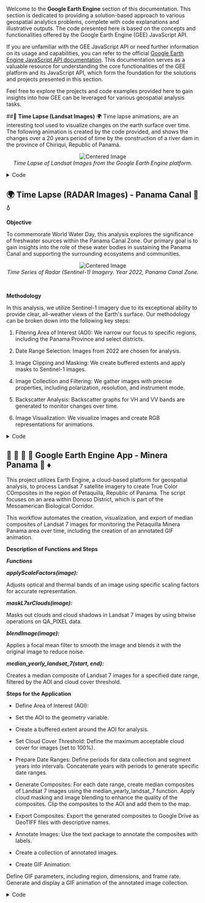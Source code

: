 
Welcome to the <b>Google Earth Engine</b> section of this documentation. This section is dedicated to providing a solution-based approach to various geospatial analytics problems, complete with code explanations and illustrative outputs. The code presented here is based on the concepts and functionalities offered by the Google Earth Engine (GEE) JavaScript API.

If you are unfamiliar with the GEE JavaScript API or need further information on its usage and capabilities, you can refer to the official [Google Earth Engine JavaScript API documentation](https://developers.google.com/earth-engine/). This documentation serves as a valuable resource for understanding the core functionalities of the GEE platform and its JavaScript API, which form the foundation for the solutions and projects presented in this section. 

Feel free to explore the projects and code examples provided here to gain insights into how GEE can be leveraged for various geospatial analysis tasks.

##🎥 **Time Lapse (Landsat Images)** 🌍
Time lapse animations, are an interesting tool used to visualize changes on the earth
surface over time. The following animation is created by the code provided, and shows the changes over a 20 years period of time by the construction of a river dam in the province of Chiriqui, Republic of Panamá.

<p align="center">
  <img src="./../time_lapse.gif" alt="Centered Image">
  <br>
  <i>Time Lapse of Landsat Images from the Google Earth Engine platform.</i>
</p>


<details>
  <summary>Code</summary>
```javascript title="time_lapse.js" linenums="1"

/*******************************************************************************
 * Downloading Image Chips for Hidroelectrica dos Mares
 * Location: El Valle de Las Lomas, Chiriquí, Panamá
 * Author: Roger Almengor González
 * Data 26.09.2022
 * Project: CAP 2022
 * Land: Bayern
 * ****************************************************************************/

 // Feature Collection 
 var municipalities = ee.List(['Bijagual', 'Chiriquí', 'Cochea', 'David',
                            'Las Lomas','Gualaca', 'Rincón', 'Paja de Sombrero', 'Caldera', 'Dos Ríos', 'Los Anastacios', 'Dolega', 'Pedregal', 'San Pablo Viejo', 'San Pablo Nuevo', 
                            'San Carlos', 'Hornito', 'Tinajas'])

var AOI = table.filter(ee.Filter.inList('NAME_3', municipalities));
var municipalities = AOI.filter(ee.Filter.eq('NAME_1', 'Chiriquí'));
var district_list = ee.List(['Gualaca', 'Boquete', 'Dolega', 'David'])
var municipalities = municipalities.filter(ee.Filter.inList('NAME_2', district_list))
print(AOI);
Map.addLayer(municipalities);

var cochea_district = table.filter(ee.Filter.eq('NAME_3', 'Chiriquí'))
var centroid_cochea_coor = cochea_district.geometry().centroid()
                            .coordinates().getInfo()
var x = centroid_cochea_coor[0];
var y = centroid_cochea_coor[1];
print(x); 
print(y);
Map.setCenter(x, y, 12);


// Elaborating the dates
// Getting Temperatures for Every Month
var period = ['-01-01', '-12-01']; 

var years = [['1999', '2000'],
['2000', '2001'],
['2001', '2002'],
['2002', '2003'],
['2003', '2004'],
['2004', '2005'],
['2005', '2006'],
['2006', '2007'],
['2007', '2008'],
['2008', '2009'], 
['2009', '2010'], 
['2010', '2011'],
['2011', '2012'],
['2012', '2013'],
['2013', '2014'],
];

var add_period = function(year){
var start_date = period[0]; 
var end_date = period[1];
return [year[0] + start_date, year[1] + end_date];
};

var visualization = {
bands: ['SR_B4', 'SR_B3', 'SR_B2'],
min: 0.0,
max: 0.4,
};

var visualization_ = {
bands: ['SR_B4_median', 'SR_B3_median', 'SR_B2_median'],
min: 0.0,
max: 0.4,
};

var concatenate_year_with_periods = function(years, period){
return years.map(add_period);
};

var Dates = concatenate_year_with_periods(years, period);

print(Dates);

/***********************************************************************
   Landsat 5
************************************************************************/
// Applies scaling factors.
function applyScaleFactors(image) {
var opticalBands = image.select('SR_B.').multiply(0.0000275).add(-0.2);
var thermalBand = image.select('ST_B6').multiply(0.00341802).add(149.0);
return image.addBands(opticalBands, null, true)
.addBands(thermalBand, null, true);
}

var dataset = ee.ImageCollection('LANDSAT/LT05/C02/T1_L2')
.filterDate('1999-01-01', '2020-12-31')
.filterBounds(municipalities)
.map(applyScaleFactors)
.map(function(image){return image.clip(municipalities)});
/*******************************************************************************
* Downloading Image Chips for Hidroelectrica dos Mares
* Location: El Valle de Las Lomas, Chiriquí, Panamá
* Author: Roger Almengor González
* Data 26.09.2022
* Project: CAP 2022
* Land: Panama
* *****************************************************************************/

// Feature Collection 
//var municipalities = ee.List(['Bijagual', 'Chiriquí', 'Cochea', 'David',
// 'Las Lomas','Gualaca', 'Rincón',
//'Paja de Sombrero', 'Caldera', 'Dos Ríos', 'Los Anastacios', 'Dolega', 
//'Pedregal', 'San Pablo Viejo', 'San Pablo Nuevo', 'San Carlos', 'Hornito', 
// 'Tinajas'])

// Feature Collection 
var municipalities = ee.List(['Bijagual','Cochea','Las Lomas'])
var AOI = table.filter(ee.Filter.inList('NAME_3', municipalities));
var municipalities = AOI.filter(ee.Filter.eq('NAME_1', 'Chiriquí'));
var district_list = ee.List(['Gualaca', 'Boquete', 'Dolega', 'David'])
var municipalities = municipalities.filter(ee.Filter.inList('NAME_2', 
                                        district_list))
// Gets the bounds and create geometry
var extent = municipalities.geometry().bounds();
var buffered_extent = extent.buffer(ee.Number(10000)
                                    .sqrt()
                                    .divide(2), 1)
                                    .bounds();
//var municipalities = geometry
Map.addLayer(municipalities);

var cochea_district = table.filter(ee.Filter.eq('NAME_3', 'Bijagual'))
var centroid_cochea_coor = cochea_district.geometry()
                                            .centroid()
                                            .coordinates()
                                            .getInfo()

var x = centroid_cochea_coor[0];
var y = centroid_cochea_coor[1];
Map.setCenter(x, y, 10);


// Elaborating the dates
// Getting Temperatures for Every Month
var period = ['-01-01', '-12-01']; 

var years = [['1999', '2000'],
['2000', '2001'],
['2001', '2002'],
['2002', '2003'],
['2003', '2004'],
['2004', '2005'],
['2005', '2006'],
['2006', '2007'],
['2007', '2008'],
['2008', '2009'], 
['2009', '2010'], 
['2010', '2011'],
['2011', '2012'],
['2012', '2013'],
['2013', '2014'],
];

var add_period = function(year){
var start_date = period[0]; 
var end_date = period[1];
return [year[0] + start_date, year[1] + end_date];
};

var visualization = {
bands: ['SR_B4', 'SR_B3', 'SR_B2'],
min: 0.0,
max: 0.4,
};

var visualization_ = {
bands: ['SR_B4_median', 'SR_B3_median', 'SR_B2_median'],
min: 0.0,
max: 0.4,
};

var concatenate_year_with_periods = function(years, period){
return years.map(add_period);
};

var Dates = concatenate_year_with_periods(years, period);



/**********************************************************************
    Landsat 7 
***********************************************************************/
var visualization = {
bands: ['B4', 'B3', 'B2'],
min: 0.0,
max: 0.3,
};

var visualization_ = {
bands: ['B4_median', 'B3_median', 'B2_median'],
min: 0.0,
max: 0.5,
gamma: [0.95, 1.1, 1]
};

// Applies scaling factors.
var cloudMaskL7 = function(image) {
var qa = image.select('BQA');
var cloud = qa.bitwiseAnd(1 << 4)
.and(qa.bitwiseAnd(1 << 6))
.or(qa.bitwiseAnd(1 << 8));
var mask2 = image.mask().reduce(ee.Reducer.min());
return image
//.select(['B3', 'B4'], ['Red', 'NIR'])
.updateMask(cloud.not()).updateMask(mask2)
.set('system:time_start', image.get('system:time_start'));
};

var dataset = ee.ImageCollection('LANDSAT/LE07/C01/T1_TOA')
.filterDate('1999-01-01', '2020-12-31')
.filterBounds(AOI)
//.map(applyScaleFactors)
.map(cloudMaskL7)
.map(function(image){return image.clip(municipalities)});

//dataset = dataset.map(applyScaleFactors);

// Creating composites using median pixel value
var median_yearly_landsat_7 = function(start, end){
var dataset_ =  dataset.filter(ee.Filter.date(start, end));
var median_yearly = dataset_.reduce(ee.Reducer.median());
return median_yearly;
};

var composite_name_list_l7 = ee.List([]);

var apply_monthly_composite = function(date_list){
var start = date_list[0];
var end = date_list[1]; 
var output_name = start + "TO" + end + "_LANSAT_7";
var composite = median_yearly_landsat_7(start, end);
composite_name_list_l7 = composite_name_list_l7.add([composite, output_name]);
Map.addLayer(composite, visualization_, output_name, false);
Export.image.toDrive({
image: composite,
description: output_name,
fileFormat: 'GeoTIFF',
crs : 'EPSG:4326',
folder : 'LANDSAT_LST_LAS_LOMAS',
region: municipalities
});
return 0; 
};

Dates.map(apply_monthly_composite); 


/******************************************************************
// Animation gif 
// Create RGB visualization images for use as animation frames.
/******************************************************************/
var text = require('users/gena/packages:text');
var annotated_collection_list = ee.List([])
var annotations = [
{position: 'left', 
offset: '0.25%', 
margin: '0.25%', 
property: 'label', 
scale: 250} //large scale because image if of the whole world. Use smaller scale
];

var create_annotated_collection = function(image_and_id) {
var img = image_and_id[0];
var image_id = image_and_id[1];
print(image_id);
var img_out = img.visualize(visualization_)
//.clip(geometry)//.paint(municipalities, 'FF0000', 2)
.set({'label': image_id});
Map.addLayer(img_out);
var annotated = text.annotateImage(img_out, {}, Bayern, annotations);
annotated_collection.add(annotated);
return 0;
};

var municipalities_geom = geometry;
var n = composite_name_list_l7.size().getInfo();
print(n);
for (var i = 0; i < n; i++) {
var img_info = ee.List(composite_name_list_l7.get(i));
print(img_info);
var img = ee.Image(img_info.get(0));
var img_id = ee.String(img_info.get(1));
var year = ee.String(ee.List(img_id.split("-").get(0)));
var month = ee.String(ee.List(img_id.split("-").get(1)));
var img_id_ = year.getInfo() // + "_" + month.getInfo();
var img_out = img.visualize(visualization_)
//.paint(geometry, 'FF0000', 2)
.set({'label': img_id_});
var annotated = text.annotateImage(img_out, {}, buffered_extent, annotations);
Map.addLayer(annotated);
var annotated_collection_list = annotated_collection_list.add(annotated)
}

var annotated_col = ee.ImageCollection(annotated_collection_list)

// Define GIF visualization parameters.
var gifParams = {
'region': buffered_extent,
'dimensions': 508,
//'crs': 'EPSG:32632',
'framesPerSecond': 1
};

// Print the GIF URL to the console.
print(annotated_col.getVideoThumbURL(gifParams));
// Render the GIF animation in the console.
print(ui.Thumbnail(annotated_col, gifParams));
```
</details>

##🌐 **Measuring land surface temperature with MODIS data** 🌡️🛰️

**Script Description:**
This script is designed to analyze temperature changes within the Cochea River watershed using the Google Earth Engine (GEE) platform and MODIS (Moderate Resolution Imaging Spectroradiometer) datasets. Specifically, it focuses on measuring temperature variations during both the rainy and dry seasons over a 20-year period. The primary objectives of this script are to generate an animated GIF, a time series graph depicting the Average Median Temperature (°C) as recorded by the MODIS sensor, and a regional overview of the study area.

**Script Workflow:**
1. **Data Acquisition:** The script begins by accessing MODIS datasets, which provide reliable temperature data with global coverage and high temporal resolution.

2. **Temporal Selection:** It then filters the MODIS data to isolate the specific time periods corresponding to the dry and wet seasons over the 20-year span.

3. **Spatial Region Selection:** The script defines the study area within the Cochea River watershed, ensuring that the analysis is limited to the relevant geographic scope.

4. **Temperature Computation:** Using the MODIS temperature data, the script calculates the Average Median Temperature (°C) for each pixel within the study area, both for the dry and wet seasons.

5. **Visualization Generation:**
   - *Animated GIF:* The script generates an animated GIF, showcasing the temporal evolution of temperature changes over the 20-year period. Each frame of the GIF represents a specific time step, offering a dynamic visual representation of temperature variations.
    <p align="center">
      <img src="./../dry_season_20_years_modis.gif" alt="Centered Image">
      <br>
    <i>Time Lapse of MODIS Land Surface Temperature (Dry Season) from the Google Earth Engine platform.</i>
    </p>
    <br>
    <p align="center">
      <img src="./../rainy_season_20_years_modis.gif" alt="Centered Image">
      <br>
    <i>Time Lapse of MODIS Land Surface Temperature (Rainy Season) from the Google Earth Engine platform.</i>
    </p>
    <br>
   
   - *Time Series Graph:* Additionally, the script creates a time series graph, displaying the Average Median Temperature (°C) as a function of time. This graph provides a clear overview of temperature trends during the dry and wet seasons.
    <p align="center">
      <img src="./../Average_Median_Temp_Dry_Season-1024x422.png" alt="Centered Image">
      <br>
      <i>Average median temperature for the Dry Season measured from MODIS time series.</i>
      </p>
    <br>

    <p align="center">
      <img src="./../Average_Median_Temp_Rainy_Season-768x316.png" alt="Centered Image">
      <br>
      <i>Average median temperature for the Wet Season measured from MODIS time series.</i>
      </p>
    <br>

   - *Regional View:* Lastly, the script produces a regional view of the study area, allowing users to geospatially contextualize the temperature changes observed in the Cochea River watershed.

    <p align="center">
      <img src="./../Regional_and_country_wide_location.jpg" alt="Centered Image">
      <br>
      <i>Regional view of the study area.</i>
      </p>
    <br>

By following this technical script, users can conduct a rigorous analysis of temperature fluctuations within the specified region and timeframes, enabling in-depth insights into environmental changes over the 20-year period.

<details>
  <summary>Code</summary>
```javascript title="land_surface_MODIS.js" linenums="1"
// Feature Collection 
var districts = ee.List(['Bijagual','Cochea','Las Lomas'])
var AOI = table.filter(ee.Filter.inList('NAME_3', districts));
var districts = AOI.filter(ee.Filter.eq('NAME_1', 'Chiriquí'));
Map.addLayer(districts.union())

// Setting the Map to the coordinates of one of our districts
var cochea_district = table.filter(ee.Filter.eq('NAME_3', 'Bijagual'));
var centroid_cochea_coor = cochea_district.geometry().centroid().coordinates().getInfo();
var x = centroid_cochea_coor[0];
var y = centroid_cochea_coor[1];
Map.setCenter(x, y, 10);

// Raster Visualization Parameters
var landSurfaceTemperatureVis = {
  min: 0, max: 40,
  palette: ['blue', 'limegreen', 'yellow', 'darkorange', 'red']};

  // Image Collection MODIS Surface Temperature Median Values 
// (Dry Season January - March)
// (Wet Season April - December)
var startYear = 2001;
var endYear = 2020;
var DrySeasonMedianCollection = ee.ImageCollection(
  ee.List.sequence(startYear, endYear)
    .map(createDrySeasonMedianComposite)
);

var WetSeasonMedianCollection = ee.ImageCollection( 
  ee.List.sequence(startYear, endYear)
  .map(createWetSeasonMedianComposite)
);

function createDrySeasonMedianComposite(year) {
var startDate = ee.Date.fromYMD(year, 1, 1);
var endDate = ee.Date.fromYMD(year, 3, 31);
var description = startDate.format('yyyy-MM-dd')
.cat(' TO ')
.cat(endDate.format('yyyy-MM-dd'));
return ee.ImageCollection('MODIS/061/MOD11A1')
.filterBounds(districts)
.filterDate(startDate, endDate)
.select('LST_Day_1km')
.map(function(img) {
return img
.multiply(0.02)
.subtract(273.15)
.copyProperties(img, ['system:time_start']);
})
.median()
.set('year', year)
.set('description', description);
}

function createWetSeasonMedianComposite(year) {
var startDate = ee.Date.fromYMD(year, 4, 1);
var endDate = ee.Date.fromYMD(year, 12, 31);
var description = startDate.format('yyyy-MM-dd')
.cat(' TO ')
.cat(endDate.format('yyyy-MM-dd'));
return ee.ImageCollection('MODIS/061/MOD11A1')
.filterBounds(districts)
.filterDate(startDate, endDate)
.select('LST_Day_1km')
.map(function(img) {
return img
.multiply(0.02)
.subtract(273.15)
.copyProperties(img, ['system:time_start']);
})
.median()
.set('year', year)
.set('description', description);
}

DrySeasonMedianMultiBandImg = DrySeasonMedianCollection
      .toBands()
      .select('[0-9]{1,2}_LST_Day_1km');

WetSeasonMedianMultiBandImg = WetSeasonMedianCollection
      .toBands()
      .select('[0-9]{1,2}_LST_Day_1km');

// Define a dictionary that associates band names with values 
var TempInfo = {
  '0_LST_Day_1km': {v: 1, f: '2001'},
  '1_LST_Day_1km': {v: 2, f: '2002'},
  '2_LST_Day_1km': {v: 3, f: '2003'},
  '3_LST_Day_1km': {v: 4, f: '2004'},
  '4_LST_Day_1km': {v: 5, f: '2005'},
  '5_LST_Day_1km': {v: 6, f: '2006'},
  '6_LST_Day_1km': {v: 7, f: '2007'},
  '7_LST_Day_1km': {v: 8, f: '2008'},
  '8_LST_Day_1km': {v: 9, f: '2009'},
  '9_LST_Day_1km': {v: 10, f: '2010'},
  '10_LST_Day_1km': {v: 11, f: '2011'},
  '11_LST_Day_1km': {v: 12, f: '2012'},
  '12_LST_Day_1km': {v: 13, f: '2013'},
  '13_LST_Day_1km': {v: 14, f: '2014'},
  '14_LST_Day_1km': {v: 15, f: '2015'},
  '15_LST_Day_1km': {v: 16, f: '2016'},
  '16_LST_Day_1km': {v: 17, f: '2017'},
  '17_LST_Day_1km': {v: 18, f: '2018'},
  '18_LST_Day_1km': {v: 19, f: '2019'},
  '19_LST_Day_1km': {v: 20, f: '2020'},
}

var xPropVals = [];
var xPropLabels = [];

for (var key in TempInfo){
  xPropVals.push(TempInfo[key].v);
  xPropLabels.push(TempInfo[key]);
}

// Apply the dissolve method to the Geometry object.
print(districts)
var geometryDissolve = districts.union();

// Define the chart and print it to the console.
var chartDrySeason = ui.Chart.image
                .regions({
                  image: DrySeasonMedianMultiBandImg,
                  regions: districts.union(),
                  reducer: ee.Reducer.mean(),
                  scale: 500,
                  seriesProperty: 'label',
                  xLabels: xPropVals
                })
                .setChartType('LineChart')
                .setOptions({
                  title: 'Average (Median) Temperature (°C) Dry Season (Jan-Mar)',
                  hAxis: {
                    title: 'Year',
                    titleTextStyle: {italic: false, bold: true},
                    ticks: xPropLabels
                  },
                  vAxis: {
                    title: 'Temperature (°C)',
                    titleTextStyle: {italic: false, bold: true}
                  },
                  colors: ['f0af07', '0f8755', '76b349'],
                  lineSize: 3
});
print(chartDrySeason);

// Define the chart and print it to the console.
var chartWetSeason = ui.Chart.image
                .regions({
                  image: WetSeasonMedianMultiBandImg ,
                  regions: districts.union(),
                  reducer: ee.Reducer.mean(),
                  scale: 500,
                  seriesProperty: 'label',
                  xLabels: xPropVals
                })
                .setChartType('LineChart')
                .setOptions({
                  title: 'Average (Median) Temperature (°C) Rainy Season (Apr-Dec)',
                  hAxis: {
                    title: 'Year',
                    titleTextStyle: {italic: false, bold: true},
                    ticks: xPropLabels
                  },
                  vAxis: {
                    title: 'Temperature (°C)',
                    titleTextStyle: {italic: false, bold: true}
                  },
                  colors: ['0f8755', '76b349'],
                  lineSize: 3
});
print(chartWetSeason);

// Define GIF visualization parameters.
var gifParams = {
  'region': buffered_extent,
  'dimensions': 600,
  'framesPerSecond': 1.5
};

var text = require('users/gena/packages:text'); // Import gena's package which allows text overlay on image

var annotations = [
 {position: 'left', offset: '0.25%', margin: '0.25%', property: 'label', scale: 100} //large scale because image if of the whole world. Use smaller scale otherwise
  ];

function addText(image){
  var image_0 = image.clip(districts.union());
  var timeStamp = image.get('description'); // get the time stamp of each frame. This can be any string. Date, Years, Hours, etc.
  var timeStamp_ = ee.String(timeStamp); //convert time stamp to string 
  var image_ = image_0.visualize(landSurfaceTemperatureVis).set({'label':timeStamp}); // set a property called label for each image
  var annotated = text.annotateImage(image_, {}, extent, annotations); // create a new image with the label overlayed using gena's package
  return annotated;
}

var AnnotatedCollectionWetSeason = WetSeasonMedianCollection.map(addText); //add time stamp to all images
var AnnotatedCollectionDrySeason = DrySeasonMedianCollection.map(addText);

  
print(ui.Thumbnail(AnnotatedCollectionWetSeason,  gifParams));

var AnnotatedCollectionDrySeason = DrySeasonMedianCollection.map(addText);

print(ui.Thumbnail(AnnotatedCollectionDrySeason,  gifParams));

// ui.Map objects can be constructed. Here, a new map is declared.
var newMap = ui.Map({
  center: {lat: 8, lon: -80, zoom: 5.5
  },
  style: {position: 'bottom-right', width: '400px'}
});

var geomLayer = ui.Map.Layer(districts.union(), {color: 'red'}, 'Area of Interest');
var extentLayer = ui.Map.Layer(districts.bounds, {color:'red'}, 'Extent');
newMap.add(geomLayer);
newMap.add(extentLayer);

// Add the newMap to the defaultMap;
Map.add(newMap);

// Other UI widgets can be added to ui.Map objects, for example labels:
defaultMap.add(ui.Label('Countrywide location', {position: 'bottom-left'}));
newMap.add(ui.Label('Regional Location', {position: 'bottom-left'}));

Map.setControlVisibility({all: false});
newMap.setControlVisibility({all: false});
Map.setOptions("SATELLITE");

```
</details>

## 🌍 **Time Lapse (RADAR Images) - Panama Canal** 🛶 💧

**Objective**

To commemorate World Water Day, this analysis explores the significance of freshwater sources within the Panama Canal Zone.
Our primary goal is to gain insights into the role of these water bodies in sustaining the Panama Canal and supporting the surrounding ecosystems and communities.
    <p align="center">
      <img src="./../panama_canal.gif" alt="Centered Image">
      <br>
      <i>Time Series of Radar (Sentinel-1) Imagery. Year 2022, Panama Canal Zone.</i>
      </p>
    <br>


**Methodology**

In this analysis, we utilize Sentinel-1 imagery due to its exceptional ability to provide clear, all-weather views of the Earth's surface. Our methodology can be broken down into the following key steps:

1. Filtering Area of Interest (AOI): We narrow our focus to specific regions, including the Panama Province and select districts.

2. Date Range Selection: Images from 2022 are chosen for analysis.

3. Image Clipping and Masking: We create buffered extents and apply masks to Sentinel-1 images.

4. Image Collection and Filtering: We gather images with precise properties, including polarization, resolution, and instrument mode.

5. Backscatter Analysis: Backscatter graphs for VH and VV bands are generated to monitor changes over time.

6. Image Visualization: We visualize images and create RGB representations for animations.

<details>
  <summary>Code</summary>
``` javascript title="sentinel_1_time_lapse.js" linenums="1"
// Filtering Feature Collection to Area of Interest (AOI)
var GAUL_country_boundaries = ee.FeatureCollection("FAO/GAUL/2015/level2");

var provinces = ee.List(['Panamá', 'Colón'])
var Panama =  GAUL_country_boundaries.filter(ee.Filter.inList('ADM1_NAME', provinces));
print(Panama)

Map.addLayer(Panama, {color: 'green'}, 'Panama Province');
var districts = ee.List(['Arraiján', 'Panamá', 'San Miguelito', 'Colón','Chagres']);
var Panama = Panama.filter(ee.Filter.inList('ADM2_NAME', districts));

Map.addLayer(Panama);


//Parameter: Start and End date for images to be queried
var start = '2022-01-01';
var end = '2022-12-31';
var dateRange = ee.DateRange(start, end); 

// Gets the bounds and create geometry (rectangle around the polygon)
var extent = Panama.geometry().bounds();

//Map.addLayer(extent); // Adds this geometry to the map

// Creating a buffered version of the extent
var buffered_extent = extent.buffer(ee.Number(50000).sqrt().divide(2), 1).bounds();

Map.addLayer(buffered_extent); // Adds this geometry to the map

// Centering the map to our target parcel
Map.centerObject(Panama, 15);

// Function to clip image 
function clip_image(image){
  return image.clip(buffered_extent); 
}

// Function to mask image to certain backscatter signal
function update_s1_mask(image) {
          var edge = image.lt(-30.0);
          var maskedImage = image.mask().and(edge.not());
          return image.updateMask(maskedImage);
        }
        
        

// Getting an image collection of Sentinel-1 GRDH and VV-VH bands
var s1_collection = ee.ImageCollection('COPERNICUS/S1_GRD')
                    .filterDate(dateRange)
                    .filterBounds(buffered_extent)
                    .filter(ee.Filter.listContains('transmitterReceiverPolarisation', 'VV'))
                    .filter(ee.Filter.listContains('transmitterReceiverPolarisation', 'VH'))
                    .filter(ee.Filter.eq('resolution_meters', 10))
                    .filter(ee.Filter.eq('instrumentMode', 'IW'))
                    .map(update_s1_mask);
                    
var s1_collection_ = s1_collection.select(['VV', 'VH']);

// Dividing the collection according to Orbits (Ascending or Descending)
var desc = s1_collection_.filter(ee.Filter.eq('orbitProperties_pass', 'DESCENDING'));
var asc = s1_collection_.filter(ee.Filter.eq('orbitProperties_pass', 'ASCENDING'));

// Checking out how many images are in every batch (ascending, descending)
print('descending tiles ', desc.size());
print('ascending tiles ', asc.size());


// Create backscatter (dB) graph for VH and VV bands of Sentinel-1
var chart =
    ui.Chart.image
        .series({
          imageCollection: desc,
          region: Panama,
          reducer: ee.Reducer.median(),
          scale: 500,
          xProperty: 'system:time_start'
        })
        .setSeriesNames([])
        .setOptions({
          title: 'Median dB for parcel: ' + "Panama_Canal_Zone",
          hAxis: {title: 'Date', titleTextStyle: {italic: false, bold: true}},
          vAxis: {
            title: 'Backscatter (dB)',
            titleTextStyle: {italic: false, bold: true}
          },
          lineWidth: 5,
          colors: ['#00FF7F', '#3CB371'],
          curveType: 'function'
        });
print(chart);

// Paint the edges with different colors and widths.
var empty = ee.Image().byte();

var outlines = empty.paint({
  featureCollection: Panama,
  width: 'NNH'
});

var palette = ['#FFFF00'];

// Adding every image of the image collection on the Map
var s1_vis_params = {bands: ["VV","VH","VV"],
                        min: -25, 
                        max: 5, 
                        gamma:1, 
                        opacity:1};
                        
function addImage(image) { 
  var id = image.id;
  var image_ = ee.Image(image.id);
  Map.addLayer(image_, s1_vis_params, 
                        id)}
  asc.evaluate(function(asc) {  // use map on client-side
  asc.features.map(addImage);
  Map.addLayer(outlines, {palette: palette, max: 14}, 'Panama');
});

// Create RGB visualization images for use as animation frames.
var rgbVis = asc.map(function(img) {
  return img.visualize(s1_vis_params).clip(buffered_extent);
});

//Create an animated GIF
// Define GIF visualization parameters.
var gifParams = {
  'region': buffered_extent,
  'dimensions': 1100,
  'crs': 'EPSG:4326',
  'framesPerSecond': 5
};

// Print the GIF URL to the console.
print(rgbVis.getVideoThumbURL(gifParams));

// Render the GIF animation in the console.
print(ui.Thumbnail(rgbVis, gifParams));
```
</details>

##💨 **Monitoring Nitrogen Dioxide in Panama City with Sentinel-5P Imagery** 🏙️

**Objective:**

The objective of this analysis is to create composites of Sentinel-5P imagery to measure nitrogen dioxide (NO2) levels in the city of Panama City during the COVID-19 lockdown period. This analysis aims to provide insights into the variations in tropospheric NO2 density over time, particularly during the lockdown period, and visualize these changes using composites and a time-lapse GIF. The analysis also includes the creation of a chart to represent the mean NO2 levels over the selected area of interest.

**Steps:**

1. **Filtering Area of Interest (AOI):** The analysis starts by defining the Area of Interest (AOI) using geographical boundaries data. The AOI encompasses specific districts within the Panama Province, including Arraiján, Panamá, and San Miguelito. The map is centered on the coordinates of this AOI.

2. **Setting Visualization Parameters:** Visualization parameters for the NO2 density are defined, including the minimum, maximum values, and color palette to be used for rendering the imagery.

3. **Setting the Date Range:** The analysis specifies the start and end dates for image collection. In this case, the date range spans from January 1, 2020, to December 31, 2022.

4. **Creating Image Composites:** The script creates monthly image composites of Sentinel-5P tropospheric NO2 density within the defined AOI. These composites are generated for each month of each year in the specified date range.

5. **Renaming Images:** The image composites are renamed to include the year and month information in their system index.

6. **Creating a Time-Lapse GIF:** The script combines the renamed image composites into a time-lapse GIF. It annotates each frame of the GIF with a timestamp to indicate the year and month of the data. The GIF visually shows the changes in tropospheric NO2 density over time within the AOI.

7. **Creating a Chart:** A chart is generated to display the mean tropospheric NO2 column number density for the selected AOI over time. This chart provides a quantitative representation of the NO2 levels during the analysis period.
    <p align="center">
      <img src="./../NOx_Panama_City_2019-2022-1024x540.png" alt="Centered Image">
      <br>
      <i>Tropospheric NO2 column – Chart</i>
      </p>
    <br>

8. **Displaying Yearly Composites:** Finally, yearly composites for 2019, 2020, 2021, and 2022 are added to the map, allowing for a comparison of NO2 levels across these years.
    <p align="center">
      <img src="./../nitrogen_dioxide_2019_2022.jpg" alt="Centered Image">
      <br>
      <i>Nitrogen Dioxide tropospheric column – Panama City – 2019-2022
</i>
      </p>
    <br>
This analysis provides a comprehensive overview of tropospheric NO2 density changes in Panama City, with a focus on the COVID-19 lockdown period. The time-lapse GIF and chart enhance the visualization and understanding of these changes over time.

<details>
  <summary>Code</summary>
```javascript title="nitrogen_dioxide_monitoring.js" linenums="1"
// Filtering Feature Collection to Area of Interest (AOI)
var GAUL_country_boundaries = ee.FeatureCollection("FAO/GAUL/2015/level2");

var Panama = GAUL_country_boundaries.filter(ee.Filter.eq('ADM1_NAME', 'Panamá'));
print(Panama);
Map.addLayer(Panama, {color: 'green'}, 'Panama Province');
var districts = ee.List(['Arraiján', 'Panamá', 'San Miguelito']);
var AOI = Panama.filter(ee.Filter.inList('ADM2_NAME', districts));
var AOI_ = AOI.union();
Map.addLayer(AOI_, {color: 'blue'}, 'Area of Interest');

// Setting the Map to the coordinates of one of our districts
var centroid_coor =  AOI_.geometry().centroid().coordinates().getInfo();
var x = centroid_coor[0];
var y = centroid_coor[1];
Map.setCenter(x, y, 10);

// Setting visualization parameters
var band_viz = {
  min: 0,
  max: 0.0002,
   palette: ['white', 'orange', 'red', 'cyan', 'purple', 'green']
};

// Setting the start and end date
// and creating the list of month and dates
var date_start = ee.Date('2020-01-01');
var date_end= ee.Date('2022-12-31');

var months = ee.List.sequence(1, 12);//separate by years
var years = ee.List.sequence(date_start.advance(-1,"year")
                                       .get("year"),
                             date_end.get("year"));

// Creating the image composites (monthly time series)
// of Sentinel-5P tropospheric NO2 density
var year_composite = years.map(function(y){
  return months.map(function(m){
    return ee.ImageCollection('COPERNICUS/S5P/OFFL/L3_NO2')
            .select('tropospheric_NO2_column_number_density')
            .filter(ee.Filter.calendarRange(y, y,'year'))
            .filter(ee.Filter.calendarRange(m, m,'month'))
            .median()
            .set('year',y)
            .set('month', m)
            .clip(AOI_);
})});

function decomposeList(l) {
  return ee.ImageCollection.fromImages(l).toList(12);
}

var list_imgs = year_composite.map(decomposeList).flatten();

// Setting as index the year and month 
// of the layer being created
function renameImages(img){
  var img_1 = ee.Image(img);
  var value = ee.Number(img_1.get('year')).format('%04d')
              .cat('_').cat(ee.Number(img_1.get('month')).format('%02d'));
  var img_2 = img_1.set('system:index', value, 'system:id', value);
  return img_2;
}

var list_imgs_renamed = list_imgs.map(renameImages);

var img_collection = ee.ImageCollection.fromImages(list_imgs_renamed);

// Create time lapse 
var text = require('users/gena/packages:text'); // Import gena's package which allows text overlay on image

var annotations = [
 {position: 'left', offset: '0.25%', margin: '0.25%', property: 'label', scale: 1000} //large scale because image if of the whole world. Use smaller scale otherwise
  ];

function addText(image){
  var timeStamp = image.id();
  var image_ = image.visualize(band_viz).set({'label':timeStamp}); // set a property called label for each image
  var annotated = text.annotateImage(image_, {}, AOI_.geometry(), annotations); // create a new image with the label overlayed using gena's package
  return annotated;
}

var extent = AOI_.geometry().bounds();

var buffered_extent = extent.buffer(ee.Number(10000).sqrt().divide(2), 1).bounds();

// Define GIF visualization parameters.
var gifParams = {
  'region': buffered_extent,
  'dimensions': 600,
  //'crs': 'EPSG:3857',
  'framesPerSecond': 1.5
};

var annotated_collection = img_collection.map(addText);


// Print the GIF URL to the console.
print(ui.Thumbnail(annotated_collection, gifParams));
ui.Thumbnail(annotated_collection, gifParams);

// Define the chart and print it to the console.
var chart =
    ui.Chart.image
        .seriesByRegion({
          imageCollection: img_collection,
          band: 'tropospheric_NO2_column_number_density',
          regions: AOI_,
          reducer: ee.Reducer.mean(),
          scale: 500,
          seriesProperty: 'label',
          xProperty: 'system:id'
        })
        .setOptions({
          title: 'tropospheric NO2 column number density Years 2019-2022',
          hAxis: {title: 'Date', titleTextStyle: {italic: false, bold: true},
                   format: 'short'
          },
          vAxis: {
            title: 'NOx µmol/m2',
            titleTextStyle: {italic: false, bold: true},
          },
          lineWidth: 3,
        });
        
//print(chart);

print(img_collection);

// Adding yearly composites

var imgs_2019 = img_collection.filter(ee.Filter.eq('year', 2019));

Map.addLayer(imgs_2019.mean(), band_viz, 'S5P N02_2019');

var imgs_2020 = img_collection.filter(ee.Filter.eq('year', 2020));

Map.addLayer(imgs_2020.mean(), band_viz, 'S5P N02_2020');

var imgs_2021 = img_collection.filter(ee.Filter.eq('year', 2021));

Map.addLayer(imgs_2021.mean(), band_viz, 'S5P N02_2021');

var imgs_2022 = img_collection.filter(ee.Filter.eq('year', 2022));

Map.addLayer(imgs_2022.mean(), band_viz, 'S5P N02_2022');
```
</details>

## :frog: :monkey: :tiger: :parrot: **Google Earth Engine App - Minera Panama** :truck: :diamonds:

This project utilizes Earth Engine, a cloud-based platform for geospatial analysis, to process Landsat 7 satellite imagery to create True Color COmposites in the region of Petaquilla, Republic of Panama. The script focuses on an area within Donoso District, which is part of the Mesoamerican Biological Corridor.

This workflow automates the creation, visualization, and export of median composites of Landsat 7 images for monitoring the Petaquilla Minera Panama area over time, including the creation of an annotated GIF animation.


**Description of Functions and Steps**

***Functions***

***applyScaleFactors(image):***

Adjusts optical and thermal bands of an image using specific scaling factors for accurate representation.

***maskL7srClouds(image):***

Masks out clouds and cloud shadows in Landsat 7 images by using bitwise operations on QA_PIXEL data.

***blendImage(image):***

Applies a focal mean filter to smooth the image and blends it with the original image to reduce noise.

***median_yearly_landsat_7(start, end):***

Creates a median composite of Landsat 7 images for a specified date range, filtered by the AOI and cloud cover threshold.

**Steps for the Application**

* Define Area of Interest (AOI):

* Set the AOI to the geometry variable.

* Create a buffered extent around the AOI for analysis.

* Set Cloud Cover Threshold: Define the maximum acceptable cloud cover for images (set to 100%).

* Prepare Date Ranges: Define periods for data collection and segment years into intervals. Concatenate years with periods to generate specific date ranges.

* Generate Composites: For each date range, create median composites of Landsat 7 images using the median_yearly_landsat_7 function.
Apply cloud masking and image blending to enhance the quality of the composites. Clip the composites to the AOI and add them to the map.

* Export Composites: Export the generated composites to Google Drive as GeoTIFF files with descriptive names.

* Annotate Images: Use the text package to annotate the composites with labels.

* Create a collection of annotated images.

* Create GIF Animation:

Define GIF parameters, including region, dimensions, and frame rate.
Generate and display a GIF animation of the annotated image collection.

<details>
  <summary>Code</summary>
```javascript title="petaquilla_mosaics.js" linenums="1"
/*******************************************************************************
 * Petaquilla Minera Panama 2015 - present
 * Location: Donoso District, Colon, Republic of Panama
 * Author: Roger Almengor González
 * Date 26.11.2023
 * ****************************************************************************/

//var districts_list = ee.List(['Donoso']);
//var districts = table.filter(ee.Filter.inList('NAME_2', districts_list));
//var extent = districts.geometry().bounds();
//var AOI = extent.buffer(ee.Number(10000).sqrt().divide(2), 1).bounds();

var AOI = geometry;

var CLOUD_COVER = 100

var buffered_extent = AOI.buffer(ee.Number(10000)
                                    .sqrt()
                                    .divide(2), 1)
                                    .bounds();


// Elaborating the dates
// Getting Temperatures for Every Month
var period = ['-01-01', '-12-01']; 

var years = [
['2005', '2010'],
['2011', '2015'],
['2016', '2020'],
['2021', '2023'],
];

var add_period = function(year){
var start_date = period[0]; 
var end_date = period[1];
return [year[0] + start_date, year[1] + end_date];
};

var visualization = {
  min: 8000,
  max: 19000,
  gamma: 1.5,
  bands: ['SR_B7_median', 'SR_B5_median', 'SR_B3_median'],
};


var concatenate_year_with_periods = function(years, period){
return years.map(add_period);
};

var Dates = concatenate_year_with_periods(years, period);

print(Dates);


// Applies scaling factors.
function applyScaleFactors(image) {
  var opticalBands = image.select('SR_B.').multiply(0.0000275).add(-0.2);
  var thermalBand = image.select('ST_B6').multiply(0.00341802).add(149.0);
  return image.addBands(opticalBands, null, true)
              .addBands(thermalBand, null, true);
}

function maskL7srClouds(image) {
  var qa = image.select('QA_PIXEL');
  // If the cloud bit (5) is set and the cloud confidence (7) is high
  // or the cloud shadow bit is set (3), then it's a bad pixel.
  var cloud = qa.bitwiseAnd(1 << 5)
                  .and(qa.bitwiseAnd(1 << 7))
                  .or(qa.bitwiseAnd(1 << 3));
  // Remove edge pixels that don't occur in all bands
  var maskL7 = image.mask().reduce(ee.Reducer.min());
  return image.updateMask(cloud.not()).updateMask(maskL7);
}

function blendImage(image) {
  // Apply a focal mean filter to the image
  var focalMeanImage = image.focalMean(1, "square", "pixels", 1);

  // Blend the filtered image with the original image
  var blendedImage = focalMeanImage.blend(image);

  return blendedImage;
}

// Creating composites using median pixel value
var median_yearly_landsat_7 = function(start, end){
print("filtering per dates");
print(start);
print(end);
var dataset_ =  ee.ImageCollection("LANDSAT/LE07/C02/T1_L2")
                 .filterDate(start, end)
                  .filterBounds(AOI)
                  .filterMetadata('CLOUD_COVER', 'less_than', CLOUD_COVER)
                  //.map(applyScaleFactors)
                  .map(maskL7srClouds)
                  .map(blendImage)
                  .map(function(image){return image.clip(AOI)});
print("DATASET_:")
print(dataset_);
var median_yearly = dataset_.reduce(ee.Reducer.median());
return median_yearly;
};

var composite_name_list_l7 = ee.List([]);


var apply_monthly_composite = function(date_list){
var start = date_list[0];
var end = date_list[1]; 
var output_name = start + "TO" + end + "_SENTINEL-2";
var composite = median_yearly_landsat_7(start, end);
print(composite);
composite_name_list_l7 = composite_name_list_l7.add([composite, output_name]);
Map.addLayer(composite, visualization, output_name, false);
Export.image.toDrive({
image: composite,
description: output_name,
fileFormat: 'GeoTIFF',
crs : 'EPSG:4326',
folder : 'LANDSAT_LST_LAS_LOMAS',
region: AOI
});
return 0; 
};

Dates.map(apply_monthly_composite); 


/******************************************************************
// Animation gif 
// Create RGB visualization images for use as animation frames.
/******************************************************************/
var text = require('users/gena/packages:text');
var annotated_collection_list = ee.List([])
var annotations = [
{position: 'left', 
offset: '0.25%', 
margin: '0.25%', 
property: 'label', 
scale: 250} //large scale because image if of the whole world. Use smaller scale
];

var create_annotated_collection = function(image_and_id) {
var img = image_and_id[0];
var image_id = image_and_id[1];
print(image_id);
var img_out = img.visualize(visualization)
//.clip(geometry)//.paint(municipalities, 'FF0000', 2)
.set({'label': image_id});
Map.addLayer(img_out);
var annotated = text.annotateImage(img_out, {}, Bayern, annotations);
annotated_collection.add(annotated);
return 0;
};

var municipalities_geom = geometry;

var n = composite_name_list_l7.size().getInfo();
print(n);
for (var i = 0; i < n; i++) {
var img_info = ee.List(composite_name_list_l7.get(i));
print(img_info);
var img = ee.Image(img_info.get(0));
var img_id = ee.String(img_info.get(1));
var year = ee.String(ee.List(img_id.split("TO").get(1)));
var year = ee.String(year.split("-").get(0));
var month = ee.String(ee.List(img_id.split("-").get(0)));
var img_id_ = year.getInfo() // + "_" + month.getInfo();
var img_out = img.visualize(visualization)
//.paint(geometry, 'FF0000', 2)
.set({'label': img_id_});
var annotated = text.annotateImage(img_out, {}, buffered_extent, annotations);
//Map.addLayer(annotated);
var annotated_collection_list = annotated_collection_list.add(annotated)
}

var annotated_col = ee.ImageCollection(annotated_collection_list)

// Define GIF visualization parameters.
var gifParams = {
'region': buffered_extent,
'dimensions': 500,
 //'crs': 'EPSG:32632',
'framesPerSecond': .4
};

// Print the GIF URL to the console.
print(annotated_col.getVideoThumbURL(gifParams));
// Render the GIF animation in the console.
print(ui.Thumbnail(annotated_col, gifParams));
```
</details>

<br>
<sup><sub><i>Please Note: All examples provided in this documentation have been created within the Google Earth Engine platform with the intention of ensuring reproducibility. If you encounter any issues or have questions, feel free to reach out to me at rogeralmengor@gmail.com. The code is made available for public use without any legal restrictions, but I would greatly appreciate it if you could acknowledge my efforts in developing these tools. Your recognition would mean a lot to me as a fellow developer.</i></sub></sup>